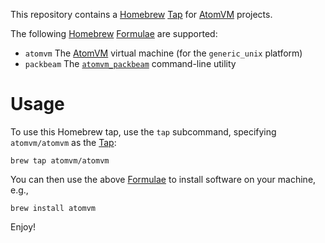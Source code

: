 This repository contains a [Homebrew](https://brew.sh) [Tap](https://docs.brew.sh/Taps) for [AtomVM](https://github.com/atomvm/AtomVM) projects.

The following [Homebrew](https://brew.sh) [Formulae](https://docs.brew.sh/Formula-Cookbook) are supported:

* `atomvm` The [AtomVM](https://github.com/atomvm/AtomVM) virtual machine (for the `generic_unix` platform)
* `packbeam` The [`atomvm_packbeam`](https://github.com/atomvm/atomvm_packbeam) command-line utility

# Usage

To use this Homebrew tap, use the `tap` subcommand, specifying `atomvm/atomvm` as the [Tap](https://docs.brew.sh/Taps):

    brew tap atomvm/atomvm

You can then use the above [Formulae](https://docs.brew.sh/Formula-Cookbook) to install software on your machine, e.g.,

    brew install atomvm

Enjoy!
